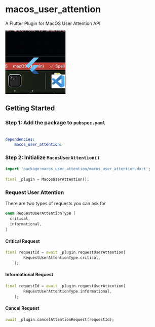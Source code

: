 # macos_user_attention

A Flutter Plugin for MacOS User Attention API

<img src="./preview.png" height="200">

## Getting Started

### Step 1: Add the package to `pubspec.yaml`
```yaml

dependencies:
    macos_user_attention:
```

### Step 2: Initialize `MacosUserAttention()`

```dart
import 'package:macos_user_attention/macos_user_attention.dart';

final _plugin = MacosUserAttention();
```

### Request User Attention

There are two types of requests you can ask for 
```dart
enum RequestUserAttentionType {
  critical,
  informational,
}
```

#### Critical Request
```dart
final requestId = await _plugin.requestUserAttention(
        RequestUserAttentionType.critical,
    );

```

#### Informational Request
```dart
final requestId = await _plugin.requestUserAttention(
        RequestUserAttentionType.informational,
    );

```

#### Cancel Request
```dart
await _plugin.cancelAttentionRequest(requestId);

```

